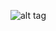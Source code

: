 ![alt tag](https://raw.githubusercontent.com/jeffrey990macharia0/MyStack_demos/master/assets/javascript/firebase.png)